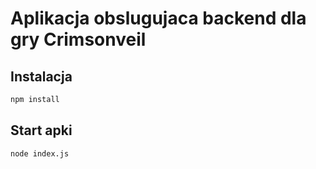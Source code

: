 # Aplikacja obslugujaca backend dla gry Crimsonveil


## Instalacja

```bash
npm install
```


## Start apki

```bash
node index.js
```
